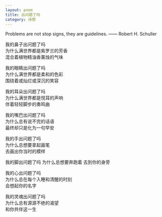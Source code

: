 ```yaml
---
layout: poem
title: 出问题了吗
category: 诗想
---
```


Problems are not stop signs, they are guidelines. —— Robert H. Schuller

我的鼻子出问题了吗  
为什么满世界都是紫罗兰的芳香  
混合着植物精油香薰烛的气味

我的眼睛出问题了吗  
为什么满世界都是柔和的色彩  
围绕着或灿烂或深沉的笑容

我的耳朵出问题了吗  
为什么满世界都是悦耳的声响  
伴着轻轻脚步的奏鸣曲

我的嘴巴出问题了吗  
为什么总有说不完的话语  
最终却只是化为一句早安

我的手出问题了吗  
为什么总想要拿起画笔  
去画出你当时的模样

我的脚出问题了吗
为什么总想要奔跑着
去到你的身旁

我的心出问题了吗  
为什么总在每个入睡和清醒的时刻  
会想起你的名字

我的灵魂出问题了吗  
为什么总有源源不绝的渴望  
和你共伴这一生